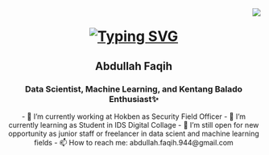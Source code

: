 <!--This is a Visitor Badges : View how many visitor today that come to my profile -->
<img align="right" src="https://visitor-badge.laobi.icu/badge?page_id=jwenjian.visitor-badge&left_color=red&right_color=green&left_text=Hello%20Visitors">

<!--This is a Running Text Welcoming -->
<h1 align="center">
<a href="https://git.io/typing-svg"><img src="https://readme-typing-svg.demolab.com?font=Consolas&weight=900&size=40&duration=4000&pause=400&color=14B610&vCenter=true&random=false&width=450&lines=Hi%2C+I'm+Faqih;Welcome+to+my+Github" alt="Typing SVG" />
</a>
</h1>

<!-- A Intro section -->
<div align="center">
  <h2>  Abdullah Faqih </h2>
  <h3> Data Scientist, Machine Learning, and Kentang Balado Enthusiast✨ </h3>
  - 🔭 I’m currently working at Hokben as Security Field Officer
  - 🌱 I’m currently learning as Student in IDS Digital Collage
  - 👯 I’m still open for new opportunity as junior staff or freelancer in data scient and machine learning fields 
  - 📫 How to reach me: abdullah.faqih.944@gmail.com
</div>
<!--
**Kazu11/Kazu11** is a ✨ _special_ ✨ repository because its `README.md` (this file) appears on your GitHub profile.
